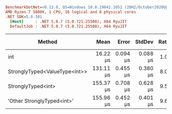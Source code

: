 ``` ini

BenchmarkDotNet=v0.13.0, OS=Windows 10.0.19042.1052 (20H2/October2020Update)
AMD Ryzen 7 5800X, 1 CPU, 16 logical and 8 physical cores
.NET SDK=5.0.301
  [Host]     : .NET 5.0.7 (5.0.721.25508), X64 RyuJIT
  DefaultJob : .NET 5.0.7 (5.0.721.25508), X64 RyuJIT


```
|                        Method |      Mean |    Error |   StdDev | Ratio | RatioSD |  Gen 0 |  Gen 1 | Gen 2 | Allocated |
|------------------------------ |----------:|---------:|---------:|------:|--------:|-------:|-------:|------:|----------:|
|                           int |  16.22 μs | 0.094 μs | 0.088 μs |  1.00 |    0.00 | 1.2512 | 0.0610 |     - |     21 KB |
| StronglyTyped&lt;ValueType&lt;int&gt;&gt; | 131.11 μs | 0.455 μs | 0.380 μs |  8.08 |    0.04 | 4.8828 | 0.2441 |     - |     83 KB |
|            StronglyTyped&lt;int&gt; | 155.37 μs | 0.708 μs | 0.628 μs |  9.57 |    0.06 | 3.4180 | 0.2441 |     - |     60 KB |
|    &#39;Other StronglyTyped&lt;int&gt;&#39; | 155.96 μs | 0.452 μs | 0.401 μs |  9.61 |    0.04 | 3.4180 | 0.2441 |     - |     60 KB |
